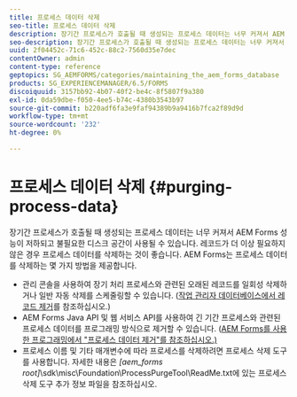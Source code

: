 ```yaml
---
title: 프로세스 데이터 삭제
seo-title: 프로세스 데이터 삭제
description: 장기간 프로세스가 호출될 때 생성되는 프로세스 데이터는 너무 커져서 AEM Forms 성능이 저하되고 불필요한 디스크 공간이 사용될 수 있습니다. 프로세스 데이터를 삭제하는 방법을 참조하십시오.
seo-description: 장기간 프로세스가 호출될 때 생성되는 프로세스 데이터는 너무 커져서 AEM Forms 성능이 저하되고 불필요한 디스크 공간이 사용될 수 있습니다. 프로세스 데이터를 삭제하는 방법을 참조하십시오.
uuid: 2f04452c-71c6-452c-88c2-7560d35e7dec
contentOwner: admin
content-type: reference
geptopics: SG_AEMFORMS/categories/maintaining_the_aem_forms_database
products: SG_EXPERIENCEMANAGER/6.5/FORMS
discoiquuid: 3157bb92-4b07-40f2-be4c-8f5807f9a380
exl-id: 0da59dbe-f050-4ee5-b74c-4380b3543b97
source-git-commit: b220adf6fa3e9faf94389b9a9416b7fca2f89d9d
workflow-type: tm+mt
source-wordcount: '232'
ht-degree: 0%

---
```


# 프로세스 데이터 삭제 {#purging-process-data}

장기간 프로세스가 호출될 때 생성되는 프로세스 데이터는 너무 커져서 AEM Forms 성능이 저하되고 불필요한 디스크 공간이 사용될 수 있습니다. 레코드가 더 이상 필요하지 않은 경우 프로세스 데이터를 삭제하는 것이 좋습니다. AEM Forms는 프로세스 데이터를 삭제하는 몇 가지 방법을 제공합니다.

* 관리 콘솔을 사용하여 장기 처리 프로세스와 관련된 오래된 레코드를 일회성 삭제하거나 일반 자동 삭제를 스케줄링할 수 있습니다. ([작업 관리자 데이터베이스에서 레코드 제거](/help/forms/using/admin-help/purge-records-job-manager-database.md#purge-records-from-the-job-manager-database)를 참조하십시오.)
* AEM Forms Java API 및 웹 서비스 API를 사용하여 긴 기간 프로세스와 관련된 프로세스 데이터를 프로그래밍 방식으로 제거할 수 있습니다. ([AEM Forms를 사용한 프로그래밍에서 &quot;프로세스 데이터 제거&quot;를 참조하십시오.)](https://www.adobe.com/go/learn_aemforms_programming_63)
* 프로세스 이름 및 기타 매개변수에 따라 프로세스를 삭제하려면 프로세스 삭제 도구를 사용합니다. 자세한 내용은 *[aem_forms root]*\sdk\misc\Foundation\ProcessPurgeTool\ReadMe.txt에 있는 프로세스 삭제 도구 추가 정보 파일을 참조하십시오.
